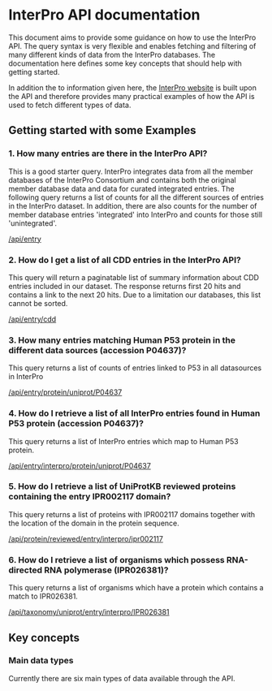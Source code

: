 # InterPro API documentation

This document aims to provide some guidance on how to use the InterPro API. The query syntax is very flexible and enables fetching and filtering of many different kinds of data from the InterPro databases. The documentation here defines some key concepts that should help with getting started.

In addition the to information given here, the [InterPro website](https://www.ebi.ac.uk/interpro/beta) is built upon the API and therefore provides many practical examples of how the API is used to fetch different types of data.  

## Getting started with some Examples
### 1. How many entries are there in the InterPro API?
This is a good starter query. InterPro integrates  data from all the member databases of the InterPro Consortium and contains both the original member database data and data for curated integrated entries. The following query returns a list of counts for all the different sources of entries in the InterPro dataset. In addition, there are also counts for the number of member database entries 'integrated' into InterPro and counts for those still 'unintegrated'.

[/api/entry](https://www.ebi.ac.uk/interpro/beta/api/entry)

### 2. How do I get a list of all CDD entries in the InterPro API?
This query will return a paginatable list of summary information about CDD entries included in our dataset. The response returns first 20 hits and contains a link to the next 20 hits. Due to a limitation our databases, this list cannot be sorted.

[/api/entry/cdd](https://www.ebi.ac.uk/interpro/beta/api/entry/cdd)

### 3. How many entries matching Human P53 protein in the different data sources (accession P04637)?
This query returns a list of counts of entries linked to P53 in all datasources in InterPro

[/api/entry/protein/uniprot/P04637](https://www.ebi.ac.uk/interpro/beta/api/entry/protein/uniprot/P04637)

### 4. How do I retrieve a list of all InterPro entries found in Human P53 protein (accession P04637)?
This query returns a list of InterPro entries which map to Human P53 protein.

[/api/entry/interpro/protein/uniprot/P04637](https://www.ebi.ac.uk/interpro/beta/api/entry/interpro/protein/uniprot/P04637)

### 5. How do I retrieve a list of UniProtKB reviewed proteins containing the entry IPR002117 domain?
This query returns a list of proteins with IPR002117 domains together with the location of the domain in the protein sequence.

[/api/protein/reviewed/entry/interpro/ipr002117](https://www.ebi.ac.uk/interpro/beta/api/protein/reviewed/entry/interpro/ipr002117)

### 6. How do I retrieve a list of organisms which possess RNA-directed RNA polymerase (IPR026381)?
This query returns a list of organisms which have a protein which contains a match to IPR026381.

[/api/taxonomy/uniprot/entry/interpro/IPR026381](https://www.ebi.ac.uk/interpro/beta/api/taxonomy/uniprot/entry/interpro/IPR026381)

## Key concepts

### Main data types
Currently there are six main types of data available through the API.
